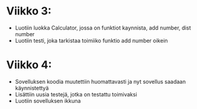 # Viikko 3:
- Luotiin luokka Calculator, jossa on funktiot kaynnista, add number, dist number
- Luotiin testi, joka tarkistaa toimiiko funktio add number oikein

# Viikko 4:
- Sovelluksen koodia muutettiin huomattavasti ja nyt sovellus saadaan käynnistettyä
- Lisättiin uusia testejä, jotka on testattu toimivaksi
- Luotiin sovelluksen ikkuna

